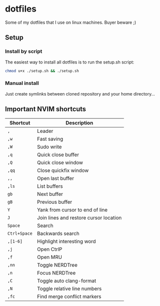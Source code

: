# dotfiles

Some of my dotfiles that I use on linux machines. Buyer beware ;)

## Setup

### Install by script

The easiest way to install all dotfiles is to run the setup.sh script:
```bash
chmod u+x ./setup.sh && ./setup.sh
```

### Manual install

Just create symlinks between cloned repository and your home directory...


## Important NVIM shortcuts

| Shortcut | Description |
| -------- | ----------- |
| `,`        | Leader      |
| `,w`       | Fast saving |
| `,W`       | Sudo write  |
| `,q`       | Quick close buffer |
| `,Q`       | Quick close window |
| `,qq`      | Close quickfix window |
| `,,`       | Open last buffer |
| `,ls`      | List buffers |
| `gb`       | Next buffer |
| `gB`       | Previous buffer |
| `Y`        | Yank from cursor to end of line |
| `J`        | Join lines and restore cursor location |
| `Space`  | Search |
| `Ctrl+Space` | Backwards search |
| `,[1-6]`   | Highlight interesting word |
| `,j`       | Open CtrlP |
| `,f`       | Open MRU |
| `,nn`      | Toggle NERDTree |
| `,n`       | Focus NERDTree |
| `,C`       | Toggle auto clang-format |
| `,N`       | Toggle relative line numbers |
| `,fc`      | Find merge conflict markers |
